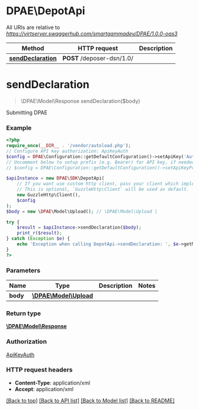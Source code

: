 # DPAE\DepotApi

All URIs are relative to *https://virtserver.swaggerhub.com/smartgammadev/DPAE/1.0.0-oas3*

Method | HTTP request | Description
------------- | ------------- | -------------
[**sendDeclaration**](DepotApi.md#senddeclaration) | **POST** /deposer-dsn/1.0/ | 

# **sendDeclaration**
> \DPAE\Model\Response sendDeclaration($body)



Submitting DPAE

### Example
```php
<?php
require_once(__DIR__ . '/vendor/autoload.php');
// Configure API key authorization: ApiKeyAuth
$config = DPAE\Configuration::getDefaultConfiguration()->setApiKey('Authorization', 'YOUR_API_KEY');
// Uncomment below to setup prefix (e.g. Bearer) for API key, if needed
// $config = DPAE\Configuration::getDefaultConfiguration()->setApiKeyPrefix('Authorization', 'Bearer');

$apiInstance = new DPAE\SDK\DepotApi(
    // If you want use custom http client, pass your client which implements `GuzzleHttp\ClientInterface`.
    // This is optional, `GuzzleHttp\Client` will be used as default.
    new GuzzleHttp\Client(),
    $config
);
$body = new \DPAE\Model\Upload(); // \DPAE\Model\Upload | 

try {
    $result = $apiInstance->sendDeclaration($body);
    print_r($result);
} catch (Exception $e) {
    echo 'Exception when calling DepotApi->sendDeclaration: ', $e->getMessage(), PHP_EOL;
}
?>
```

### Parameters

Name | Type | Description  | Notes
------------- | ------------- | ------------- | -------------
 **body** | [**\DPAE\Model\Upload**](../Model/Upload.md)|  |

### Return type

[**\DPAE\Model\Response**](../Model/Response.md)

### Authorization

[ApiKeyAuth](../../README.md#ApiKeyAuth)

### HTTP request headers

 - **Content-Type**: application/xml
 - **Accept**: application/xml

[[Back to top]](#) [[Back to API list]](../../README.md#documentation-for-api-endpoints) [[Back to Model list]](../../README.md#documentation-for-models) [[Back to README]](../../README.md)


